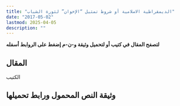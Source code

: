 ```yaml
---
title: "الديمقراطية الاسلامية أو شروط تمثيل “الإخوان” لثورة الشباب"
date: "2017-05-02"
lastmod: 2025-04-05
description: ""
---
```

**لتصفح المقال في كتيب أو لتحميل وثيقة و-ن-م إضغط على الروابط أسفله**

## المقال

الكتيب

## وثيقة النص المحمول ورابط تحميلها

###
